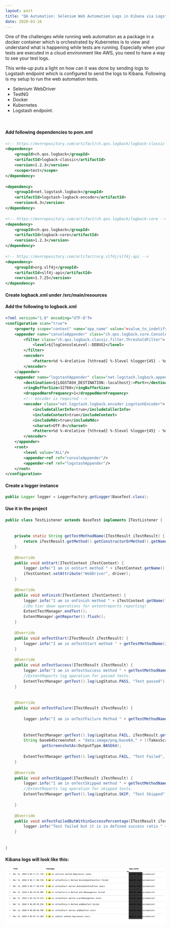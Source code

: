 ```yaml
---
layout: post
title: "QA Automation: Selenium Web Automation Logs in Kibana via Logstash"
date: 2020-03-16
---
```



One of the challenges while running web automation as a package in a docker container which is orchestrated by Kubernetes is to view and understand what is happening while tests are running. Especially when your tests are executed in a cloud environment like AWS, you need to have a way to see your test logs.
</br>

This write-up puts a light on how can it was done by sending logs to Logstash endpoint which is configured to send the logs to Kibana. Following is my setup to run the web automation tests.
</br>


- Selenium WebDriver
- TestNG
- Docker
- Kubernetes
- Logstash endpoint.
</br>

#### Add following dependencies to pom.xml


``` xml
<!-- https://mvnrepository.com/artifact/ch.qos.logback/logback-classic -->
<dependency>
    <groupId>ch.qos.logback</groupId>
    <artifactId>logback-classic</artifactId>
    <version>1.2.3</version>
    <scope>test</scope>
</dependency>

<dependency>
    <groupId>net.logstash.logback</groupId>
    <artifactId>logstash-logback-encoder</artifactId>
    <version>6.3</version>
</dependency>

<!-- https://mvnrepository.com/artifact/ch.qos.logback/logback-core -->
<dependency>
    <groupId>ch.qos.logback</groupId>
    <artifactId>logback-core</artifactId>
    <version>1.2.3</version>
</dependency>

<!-- https://mvnrepository.com/artifact/org.slf4j/slf4j-api -->
<dependency>
    <groupId>org.slf4j</groupId>
    <artifactId>slf4j-api</artifactId>
    <version>1.7.25</version>
</dependency>
```


#### Create logback.xml under /src/main/resources

#### Add the following to logback.xml


``` xml
<?xml version="1.0" encoding="UTF-8"?>
<configuration scan="true">
    <property scope="context" name="app_name" value="<value_to_indetify_in_kibana>" />
    <appender name="consoleAppender" class="ch.qos.logback.core.ConsoleAppender">
        <filter class="ch.qos.logback.classic.filter.ThresholdFilter">
            <level>${logConsoleLevel:-DEBUG}</level>
        </filter>
        <encoder>
            <Pattern>%d %-4relative [%thread] %-5level %logger{45} - %msg%n</Pattern>
        </encoder>
    </appender>
    <appender name="logstashAppender" class="net.logstash.logback.appender.LogstashTcpSocketAppender">
        <destination>${LOGSTASH_DESTINATION:-localhost}:<Port></destination>
        <ringBufferSize>32768</ringBufferSize>
        <droppedWarnFrequency>1</droppedWarnFrequency>
        <!-- encoder is required -->
        <encoder class="net.logstash.logback.encoder.LogstashEncoder">
            <includeCallerInfo>true</includeCallerInfo>
            <includeContext>true</includeContext>
            <includeMdc>true</includeMdc>
            <charset>UTF-8</charset>
            <Pattern>%d %-4relative [%thread] %-5level %logger{45} - %msg%n</Pattern>
        </encoder>
    </appender>
    <root>
        <level value="ALL"/>
        <appender-ref ref="consoleAppender"/>
        <appender-ref ref="logstashAppender"/>
    </root>
</configuration>

```

#### Create a logger instance

``` java
public Logger logger = LoggerFactory.getLogger(BaseTest.class);
```

#### Use it in the project

``` java
public class TestListener extends BaseTest implements ITestListener {


    private static String getTestMethodName(ITestResult iTestResult) {
        return iTestResult.getMethod().getConstructorOrMethod().getName();
    }

    @Override
    public void onStart(ITestContext iTestContext) {
        logger.info("I am in onStart method " + iTestContext.getName());
        iTestContext.setAttribute("WebDriver", driver);
    }

    @Override
    public void onFinish(ITestContext iTestContext) {
        logger.info("I am in onFinish method " + iTestContext.getName());
        //Do tier down operations for extentreports reporting!
        ExtentTestManager.endTest();
        ExtentManager.getReporter().flush();
    }

    @Override
    public void onTestStart(ITestResult iTestResult) {
        logger.info("I am in onTestStart method " + getTestMethodName(iTestResult) + " start");
    }

    @Override
    public void onTestSuccess(ITestResult iTestResult) {
        logger.info("I am in onTestSuccess method " + getTestMethodName(iTestResult) + " succeeded");
        //ExtentReports log operation for passed tests.
        ExtentTestManager.getTest().log(LogStatus.PASS, "Test passed");
    }


    @Override
    public void onTestFailure(ITestResult iTestResult) {

        logger.info("I am in onTestFailure Method " + getTestMethodName(iTestResult) + " failed");


        ExtentTestManager.getTest().log(LogStatus.FAIL, iTestResult.getThrowable().toString());
        String base64Screenshot = "data:image/png;base64," + ((TakesScreenshot) driver).
                getScreenshotAs(OutputType.BASE64);

        ExtentTestManager.getTest().log(LogStatus.FAIL, "Test Failed", ExtentTestManager.getTest().addBase64ScreenShot(base64Screenshot));
    }

    @Override
    public void onTestSkipped(ITestResult iTestResult) {
        logger.info("I am in onTestSkipped method " + getTestMethodName(iTestResult) + " skipped");
        //ExtentReports log operation for skipped tests.
        ExtentTestManager.getTest().log(LogStatus.SKIP, "Test Skipped");

    }

    @Override
    public void onTestFailedButWithinSuccessPercentage(ITestResult iTestResult) {
        logger.info("Test failed but it is in defined success ratio " + getTestMethodName(iTestResult));
    }


}
```

#### Kibana logs will look like this:

<img src="/img/auto.png">
